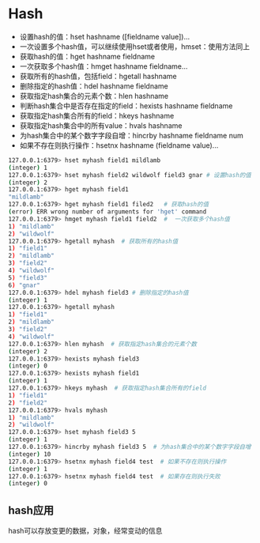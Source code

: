 # Hash
- 设置hash的值：hset hashname ([fieldname value])...
- 一次设置多个hash值，可以继续使用hset或者使用，hmset：使用方法同上
- 获取hash的值：hget hashname fieldname
- 一次获取多个hash值：hmget hashname fieldname...
- 获取所有的hash值，包括field：hgetall hashname
- 删除指定的hash值：hdel hashname fieldname
- 获取指定hash集合的元素个数：hlen hashname
- 判断hash集合中是否存在指定的field：hexists hashname fieldname
- 获取指定hash集合所有的field：hkeys hashname
- 获取指定hash集合中的所有value：hvals hashname
- 为hash集合中的某个数字字段自增：hincrby hashname fieldname num
- 如果不存在则执行操作：hsetnx hashname (fieldname value)...

```bash
127.0.0.1:6379> hset myhash field1 mildlamb
(integer) 1
127.0.0.1:6379> hset myhash field2 wildwolf field3 gnar # 设置hash的值
(integer) 2
127.0.0.1:6379> hget myhash field1
"mildlamb"
127.0.0.1:6379> hget myhash field1 filed2   # 获取hash的值
(error) ERR wrong number of arguments for 'hget' command
127.0.0.1:6379> hmget myhash field1 field2  #  一次获取多个hash值
1) "mildlamb"
2) "wildwolf"
127.0.0.1:6379> hgetall myhash  # 获取所有的hash值
1) "field1"
2) "mildlamb"
3) "field2"
4) "wildwolf"
5) "field3"
6) "gnar"
127.0.0.1:6379> hdel myhash field3 # 删除指定的hash值
(integer) 1
127.0.0.1:6379> hgetall myhash
1) "field1"
2) "mildlamb"
3) "field2"
4) "wildwolf"
127.0.0.1:6379> hlen myhash  # 获取指定hash集合的元素个数
(integer) 2
127.0.0.1:6379> hexists myhash field3
(integer) 0
127.0.0.1:6379> hexists myhash field1
(integer) 1
127.0.0.1:6379> hkeys myhash  # 获取指定hash集合所有的field
1) "field1"
2) "field2"
127.0.0.1:6379> hvals myhash
1) "mildlamb"
2) "wildwolf"
127.0.0.1:6379> hset myhash field3 5
(integer) 1 
127.0.0.1:6379> hincrby myhash field3 5  # 为hash集合中的某个数字字段自增
(integer) 10 
127.0.0.1:6379> hsetnx myhash field4 test  # 如果不存在则执行操作
(integer) 1
127.0.0.1:6379> hsetnx myhash field4 test  # 如果存在则执行失败
(integer) 0
```

## hash应用
hash可以存放变更的数据，对象，经常变动的信息
